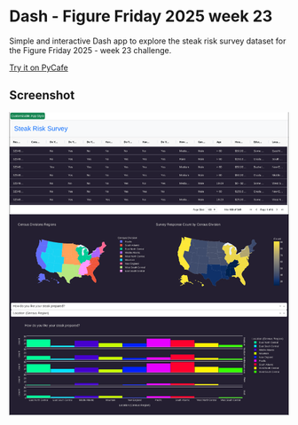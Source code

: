 # Dash - Figure Friday 2025 week 23

Simple and interactive Dash app to explore the steak risk survey dataset for the Figure Friday 2025 - week 23 challenge.

[Try it on PyCafe]([https://link-url-here.org](https://py.cafe/XLlobet/figure-friday-steak-risk-survey-analysis))

## Screenshot

![Directory structure](https://github.com/XLlobet/dash-figure-friday-23/blob/main/Screenshot%20from%202025-06-11%2015-50-25.png)

